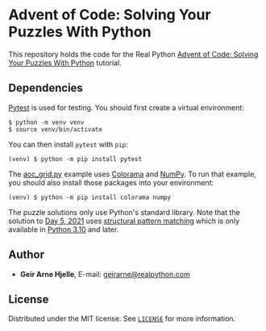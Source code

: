 # Advent of Code: Solving Your Puzzles With Python

This repository holds the code for the Real Python [Advent of Code: Solving Your Puzzles With Python](https://realpython.com/python-advent-of-code/) tutorial.

## Dependencies

[Pytest](https://realpython.com/pytest-python-testing/) is used for testing. You should first create a virtual environment:

```console
$ python -m venv venv
$ source venv/bin/activate
```

You can then install `pytest` with `pip`:

```console
(venv) $ python -m pip install pytest
```

The [aoc_grid.py](aoc_grid.py) example uses [Colorama](https://pypi.org/project/colorama/) and [NumPy](https://realpython.com/numpy-tutorial/). To run that example, you should also install those packages into your environment:

```console
(venv) $ python -m pip install colorama numpy
```

The puzzle solutions only use Python's standard library. Note that the solution to [Day 5, 2021](solutions/2021/05_hydrothermal_venture/) uses [structural pattern matching](https://realpython.com/python310-new-features/#structural-pattern-matching) which is only available in [Python 3.10](https://realpython.com/python310-new-features/) and later.

## Author

- **Geir Arne Hjelle**, E-mail: [geirarne@realpython.com](geirarne@realpython.com)

## License

Distributed under the MIT license. See [`LICENSE`](../LICENSE) for more information.
